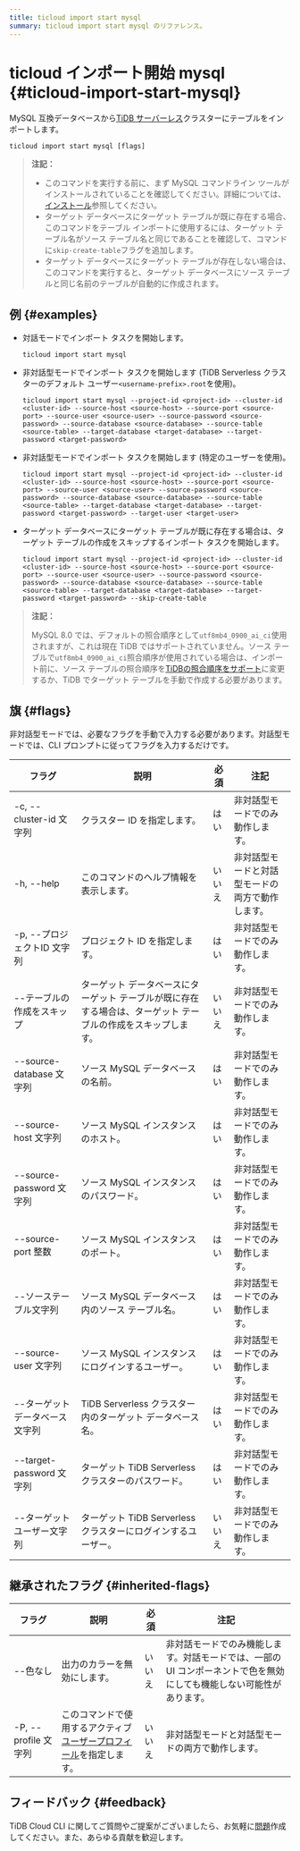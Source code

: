 ```yaml
---
title: ticloud import start mysql
summary: ticloud import start mysql のリファレンス。
---
```


# ticloud インポート開始 mysql {#ticloud-import-start-mysql}

MySQL 互換データベースから[TiDB サーバーレス](/tidb-cloud/select-cluster-tier.md#tidb-serverless)クラスターにテーブルをインポートします。

```shell
ticloud import start mysql [flags]
```

> **注記：**
>
> -   このコマンドを実行する前に、まず MySQL コマンドライン ツールがインストールされていることを確認してください。詳細については、 [インストール](/tidb-cloud/get-started-with-cli.md#installation)参照してください。
> -   ターゲット データベースにターゲット テーブルが既に存在する場合、このコマンドをテーブル インポートに使用するには、ターゲット テーブル名がソース テーブル名と同じであることを確認して、コマンドに`skip-create-table`フラグを追加します。
> -   ターゲット データベースにターゲット テーブルが存在しない場合は、このコマンドを実行すると、ターゲット データベースにソース テーブルと同じ名前のテーブルが自動的に作成されます。

## 例 {#examples}

-   対話モードでインポート タスクを開始します。

    ```shell
    ticloud import start mysql
    ```

-   非対話型モードでインポート タスクを開始します (TiDB Serverless クラスターのデフォルト ユーザー`<username-prefix>.root`を使用)。

    ```shell
    ticloud import start mysql --project-id <project-id> --cluster-id <cluster-id> --source-host <source-host> --source-port <source-port> --source-user <source-user> --source-password <source-password> --source-database <source-database> --source-table <source-table> --target-database <target-database> --target-password <target-password>
    ```

-   非対話型モードでインポート タスクを開始します (特定のユーザーを使用)。

    ```shell
    ticloud import start mysql --project-id <project-id> --cluster-id <cluster-id> --source-host <source-host> --source-port <source-port> --source-user <source-user> --source-password <source-password> --source-database <source-database> --source-table <source-table> --target-database <target-database> --target-password <target-password> --target-user <target-user>
    ```

-   ターゲット データベースにターゲット テーブルが既に存在する場合は、ターゲット テーブルの作成をスキップするインポート タスクを開始します。

    ```shell
    ticloud import start mysql --project-id <project-id> --cluster-id <cluster-id> --source-host <source-host> --source-port <source-port> --source-user <source-user> --source-password <source-password> --source-database <source-database> --source-table <source-table> --target-database <target-database> --target-password <target-password> --skip-create-table
    ```

> **注記：**
>
> MySQL 8.0 では、デフォルトの照合順序として`utf8mb4_0900_ai_ci`使用されますが、これは現在 TiDB ではサポートされていません。ソース テーブルで`utf8mb4_0900_ai_ci`照合順序が使用されている場合は、インポート前に、ソース テーブルの照合順序を[TiDBの照合順序をサポート](/character-set-and-collation.md#character-sets-and-collations-supported-by-tidb)に変更するか、TiDB でターゲット テーブルを手動で作成する必要があります。

## 旗 {#flags}

非対話型モードでは、必要なフラグを手動で入力する必要があります。対話型モードでは、CLI プロンプトに従ってフラグを入力するだけです。

| フラグ                   | 説明                                                       | 必須  | 注記                       |
| --------------------- | -------------------------------------------------------- | --- | ------------------------ |
| -c, --cluster-id 文字列  | クラスター ID を指定します。                                         | はい  | 非対話型モードでのみ動作します。         |
| -h, --help            | このコマンドのヘルプ情報を表示します。                                      | いいえ | 非対話型モードと対話型モードの両方で動作します。 |
| -p, --プロジェクトID 文字列    | プロジェクト ID を指定します。                                        | はい  | 非対話型モードでのみ動作します。         |
| --テーブルの作成をスキップ        | ターゲット データベースにターゲット テーブルが既に存在する場合は、ターゲット テーブルの作成をスキップします。 | いいえ | 非対話型モードでのみ動作します。         |
| --source-database 文字列 | ソース MySQL データベースの名前。                                     | はい  | 非対話型モードでのみ動作します。         |
| --source-host 文字列     | ソース MySQL インスタンスのホスト。                                    | はい  | 非対話型モードでのみ動作します。         |
| --source-password 文字列 | ソース MySQL インスタンスのパスワード。                                  | はい  | 非対話型モードでのみ動作します。         |
| --source-port 整数      | ソース MySQL インスタンスのポート。                                    | はい  | 非対話型モードでのみ動作します。         |
| --ソーステーブル文字列          | ソース MySQL データベース内のソース テーブル名。                             | はい  | 非対話型モードでのみ動作します。         |
| --source-user 文字列     | ソース MySQL インスタンスにログインするユーザー。                             | はい  | 非対話型モードでのみ動作します。         |
| --ターゲットデータベース文字列      | TiDB Serverless クラスター内のターゲット データベース名。                    | はい  | 非対話型モードでのみ動作します。         |
| --target-password 文字列 | ターゲット TiDB Serverless クラスターのパスワード。                       | はい  | 非対話型モードでのみ動作します。         |
| --ターゲットユーザー文字列        | ターゲット TiDB Serverless クラスターにログインするユーザー。                  | いいえ | 非対話型モードでのみ動作します。         |

## 継承されたフラグ {#inherited-flags}

| フラグ               | 説明                                                                             | 必須  | 注記                                                           |
| ----------------- | ------------------------------------------------------------------------------ | --- | ------------------------------------------------------------ |
| --色なし             | 出力のカラーを無効にします。                                                                 | いいえ | 非対話モードでのみ機能します。対話モードでは、一部の UI コンポーネントで色を無効にしても機能しない可能性があります。 |
| -P, --profile 文字列 | このコマンドで使用するアクティブ[ユーザープロフィール](/tidb-cloud/cli-reference.md#user-profile)を指定します。 | いいえ | 非対話型モードと対話型モードの両方で動作します。                                     |

## フィードバック {#feedback}

TiDB Cloud CLI に関してご質問やご提案がございましたら、お気軽に[問題](https://github.com/tidbcloud/tidbcloud-cli/issues/new/choose)作成してください。また、あらゆる貢献を歓迎します。
